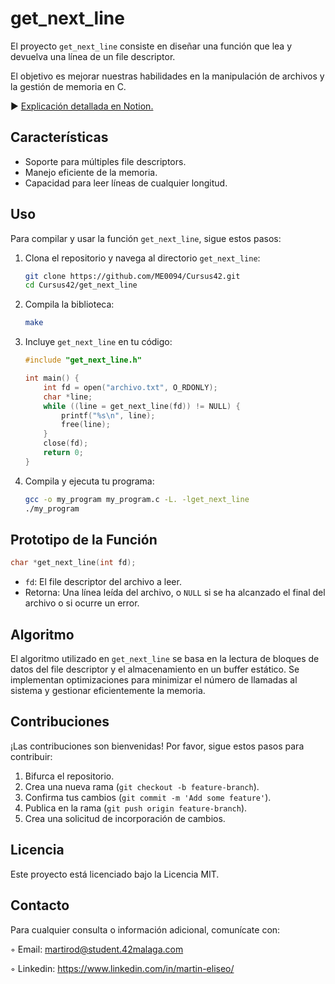 # get_next_line

El proyecto `get_next_line` consiste en diseñar una función que lea y devuelva una línea de un file descriptor.

El objetivo es mejorar nuestras habilidades en la manipulación de archivos y la gestión de memoria en C.

► [Explicación detallada en Notion.](https://www.notion.so/get_next_line-4d494f9d9a974eb8b0c33857835ae12b)

## Características
- Soporte para múltiples file descriptors.
- Manejo eficiente de la memoria.
- Capacidad para leer líneas de cualquier longitud.

## Uso
Para compilar y usar la función `get_next_line`, sigue estos pasos:

1. Clona el repositorio y navega al directorio `get_next_line`:
    ```bash
    git clone https://github.com/ME0094/Cursus42.git
    cd Cursus42/get_next_line
    ```

2. Compila la biblioteca:
    ```bash
    make
    ```

3. Incluye `get_next_line` en tu código:
    ```c
    #include "get_next_line.h"

    int main() {
        int fd = open("archivo.txt", O_RDONLY);
        char *line;
        while ((line = get_next_line(fd)) != NULL) {
            printf("%s\n", line);
            free(line);
        }
        close(fd);
        return 0;
    }
    ```

4. Compila y ejecuta tu programa:
    ```bash
    gcc -o my_program my_program.c -L. -lget_next_line
    ./my_program
    ```

## Prototipo de la Función
```c
char *get_next_line(int fd);
```
- `fd`: El file descriptor del archivo a leer.
- Retorna: Una línea leída del archivo, o `NULL` si se ha alcanzado el final del archivo o si ocurre un error.

## Algoritmo
El algoritmo utilizado en `get_next_line` se basa en la lectura de bloques de datos del file descriptor y el almacenamiento en un buffer estático. Se implementan optimizaciones para minimizar el número de llamadas al sistema y gestionar eficientemente la memoria.

## Contribuciones
¡Las contribuciones son bienvenidas! Por favor, sigue estos pasos para contribuir:

1. Bifurca el repositorio.
2. Crea una nueva rama (`git checkout -b feature-branch`).
3. Confirma tus cambios (`git commit -m 'Add some feature'`).
4. Publica en la rama (`git push origin feature-branch`).
5. Crea una solicitud de incorporación de cambios.

## Licencia
Este proyecto está licenciado bajo la Licencia MIT.

## Contacto
Para cualquier consulta o información adicional, comunícate con:

◦ Email: martirod@student.42malaga.com

◦ Linkedin: https://www.linkedin.com/in/martin-eliseo/
